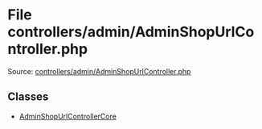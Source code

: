 File controllers/admin/AdminShopUrlController.php
=========
Source: [controllers/admin/AdminShopUrlController.php](https://github.com/PrestaShop/PrestaShop/blob/1.6.1.1/controllers/admin/AdminShopUrlController.php)


Classes
-------

* [AdminShopUrlControllerCore](class.AdminShopUrlControllerCore)

